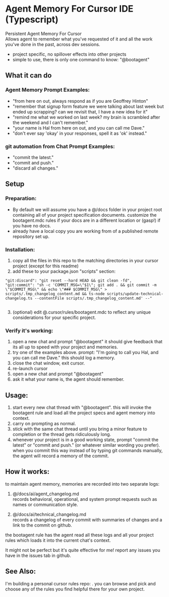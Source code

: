 # Agent Memory For Cursor IDE (Typescript)
Persistent Agent Memory For Cursor  
Allows agent to remember what you've requested of it and all the work you've done in the past, across dev sessions.
- project specific, no spillover effects into other projects
- simple to use, there is only one command to know: "@bootagent"


## What it can do
### Agent Memory Prompt Examples:
- "from here on out, always respond as if you are Geoffrey Hinton"
- "remember that signup form feature we were talking about last week but ended up scrapping? can we revisit that, I have a new idea for it"
- "remind me what we worked on last week? my brain is scrambled after the weekend and I can't remember."
- "your name is Hal from here on out, and you can call me Dave."
- "don't ever say 'okay' in your responses, spell it as 'ok' instead."

### git automation from Chat Prompt Examples:
- "commit the latest."
- "commit and push."
- "discard all changes."

## Setup
### Preparation:
- By default we will assume you have a @/docs folder in your project root containing all of your project specification documents. customize the bootagent.mdc rules if your docs are in a different location or (gasp!) if you have no docs.
- already have a local copy you are working from of a published remote repository set up.
  
### Installation:
1. copy all the files in this repo to the matching directories in your cursor project (except for this readme)
2. add these to your package.json "scripts" section:
```
"git:discard": "git reset --hard HEAD && git clean -fd",
"git:commit": "sh -c 'COMMIT_MSG=\"$1\"; git add . && git commit -m \"$COMMIT_MSG\" && echo \"### $COMMIT_MSG\" > scripts/.tmp_changelog_content.md && ts-node scripts/update-technical-changelog.ts --contentFile scripts/.tmp_changelog_content.md' --"
  
```
3. (optional) edit @.cursor/rules/bootagent.mdc to reflect any unique considerations for your specific project.
### Verify it's working:
1. open a new chat and prompt "@bootagent" it should give feedback that its all up to speed with your project and memories.
2. try one of the examples above. prompt: "I'm going to call you Hal, and you can call me Dave." this should log a memory.
3. close the chat window, exit cursor.
4. re-launch cursor
5. open a new chat and prompt "@bootagent"
6. ask it what your name is, the agent should remember.

   
## Usage:
1. start every new chat thread with "@bootagent". this will invoke the bootagent rule and load all the project specs and agent memory into context.
2. carry on prompting as normal.
3. stick with the same chat thread until you bring a minor feature to completion or the thread gets ridiculously long.
4. whenever your project is in a good working state, prompt "commit the latest" or "commit and push." (or whatever similar wording you prefer). when you commit this way instead of by typing git commands manually, the agent will record a memory of the commit.



   
   
## How it works:
to maintain agent memory, memories are recorded into two separate logs:
1. @/docs/ai/agent_changelog.md  
records behavioral, operational, and system prompt requests such as names or communication style.

2. @/docs/ai/technical_changelog.md  
records a changelog of every commit with summaries of changes and a link to the commit on github.  

the bootagent rule has the agent read all these logs and all your project rules which loads it into the current chat's context. 

It might not be perfect but it's quite effective for me! report any issues you have in the issues tab in github.

## See Also:
I'm building a personal cursor rules repo: . you can browse and pick and choose any of the rules you find helpful there for your own project. 
